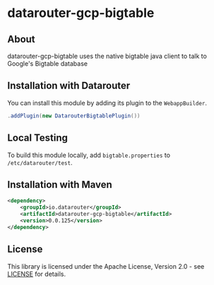 # datarouter-gcp-bigtable

## About
datarouter-gcp-bigtable uses the native bigtable java client to talk to Google's Bigtable database

## Installation with Datarouter

You can install this module by adding its plugin to the `WebappBuilder`.

```java
.addPlugin(new DatarouterBigtablePlugin())
```

## Local Testing
To build this module locally, add `bigtable.properties` to `/etc/datarouter/test`.

## Installation with Maven

```xml
<dependency>
	<groupId>io.datarouter</groupId>
	<artifactId>datarouter-gcp-bigtable</artifactId>
	<version>0.0.125</version>
</dependency>
```
## License

This library is licensed under the Apache License, Version 2.0 - see [LICENSE](../LICENSE) for details.
